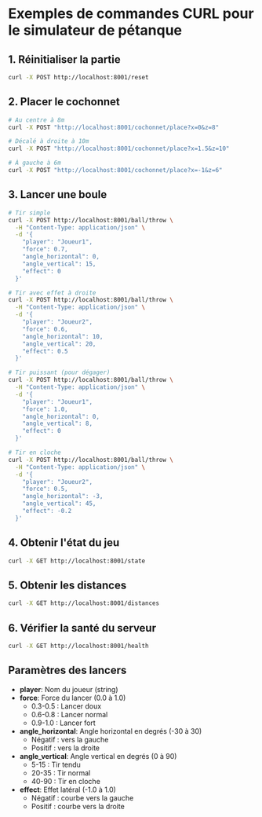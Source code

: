 # Exemples de commandes CURL pour le simulateur de pétanque

## 1. Réinitialiser la partie
```bash
curl -X POST http://localhost:8001/reset
```

## 2. Placer le cochonnet
```bash
# Au centre à 8m
curl -X POST "http://localhost:8001/cochonnet/place?x=0&z=8"

# Décalé à droite à 10m
curl -X POST "http://localhost:8001/cochonnet/place?x=1.5&z=10"

# À gauche à 6m
curl -X POST "http://localhost:8001/cochonnet/place?x=-1&z=6"
```

## 3. Lancer une boule
```bash
# Tir simple
curl -X POST http://localhost:8001/ball/throw \
  -H "Content-Type: application/json" \
  -d '{
    "player": "Joueur1",
    "force": 0.7,
    "angle_horizontal": 0,
    "angle_vertical": 15,
    "effect": 0
  }'

# Tir avec effet à droite
curl -X POST http://localhost:8001/ball/throw \
  -H "Content-Type: application/json" \
  -d '{
    "player": "Joueur2",
    "force": 0.6,
    "angle_horizontal": 10,
    "angle_vertical": 20,
    "effect": 0.5
  }'

# Tir puissant (pour dégager)
curl -X POST http://localhost:8001/ball/throw \
  -H "Content-Type: application/json" \
  -d '{
    "player": "Joueur1",
    "force": 1.0,
    "angle_horizontal": 0,
    "angle_vertical": 8,
    "effect": 0
  }'

# Tir en cloche
curl -X POST http://localhost:8001/ball/throw \
  -H "Content-Type: application/json" \
  -d '{
    "player": "Joueur2",
    "force": 0.5,
    "angle_horizontal": -3,
    "angle_vertical": 45,
    "effect": -0.2
  }'
```

## 4. Obtenir l'état du jeu
```bash
curl -X GET http://localhost:8001/state
```

## 5. Obtenir les distances
```bash
curl -X GET http://localhost:8001/distances
```

## 6. Vérifier la santé du serveur
```bash
curl -X GET http://localhost:8001/health
```

## Paramètres des lancers

- **player**: Nom du joueur (string)
- **force**: Force du lancer (0.0 à 1.0)
  - 0.3-0.5 : Lancer doux
  - 0.6-0.8 : Lancer normal
  - 0.9-1.0 : Lancer fort
- **angle_horizontal**: Angle horizontal en degrés (-30 à 30)
  - Négatif : vers la gauche
  - Positif : vers la droite
- **angle_vertical**: Angle vertical en degrés (0 à 90)
  - 5-15 : Tir tendu
  - 20-35 : Tir normal
  - 40-90 : Tir en cloche
- **effect**: Effet latéral (-1.0 à 1.0)
  - Négatif : courbe vers la gauche
  - Positif : courbe vers la droite